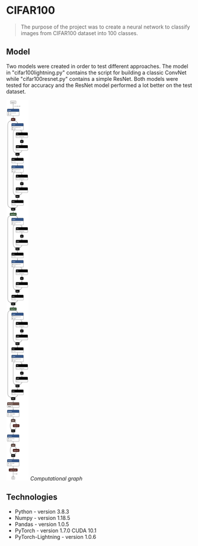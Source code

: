 # CIFAR100
> The purpose of the project was to create a neural network to classify images from CIFAR100 dataset into 100 classes.

## Model

Two models were created in order to test different approaches. The model in "cifar100lightning.py" contains the script for building a classic ConvNet while "cifar100resnet.py" contains a simple ResNet. Both models were tested for accuracy and the ResNet model performed a lot better on the test dataset. 

![model](./img/cifar100resnet.onnx.png)
*Computational graph*

## Technologies
* Python - version 3.8.3
* Numpy - version 1.18.5
* Pandas - version 1.0.5
* PyTorch - version 1.7.0 CUDA 10.1
* PyTorch-Lightning - version 1.0.6
